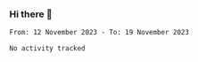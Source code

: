 ### Hi there 👋

<!--START_SECTION:waka-->

```txt
From: 12 November 2023 - To: 19 November 2023

No activity tracked
```

<!--END_SECTION:waka-->

<!--
**yqmmm/yqmmm** is a ✨ _special_ ✨ repository because its `README.md` (this file) appears on your GitHub profile.

Here are some ideas to get you started:

- 🔭 I’m currently working on ...
- 🌱 I’m currently learning ...
- 👯 I’m looking to collaborate on ...
- 🤔 I’m looking for help with ...
- 💬 Ask me about ...
- 📫 How to reach me: ...
- 😄 Pronouns: ...
- ⚡ Fun fact: ...
-->

